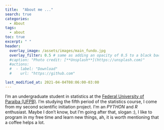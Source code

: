 ```yaml
---
title:  "About me ..."
search: true
categories: 
  - About
tags:
  - about
toc: true
excerpt: " "
header:
  overlay_image: /assets/images/main_fundo.jpg
  overlay_filter: 0.5 # same as adding an opacity of 0.5 to a black background
  #caption: "Photo credit: [**Unsplash**](https://unsplash.com)"
  #actions:
  #  - label: "Download"
  #    url: "https://github.com"

last_modified_at: 2021-04-04T08:06:00-03:00
---
```


I’m an undergraduate student in statistics at the [Federal University of Paraiba (UFPB)](https://www.ufpb.br/). I’m studying the fifth period of the statistics course, I come from my second scientific initiation project. I'm an *PYTHON* and *R* enthusiast. Maybe I don’t know, but I’m going after that, slogan :), I like to program in my free time and learn new things, ah, it is worth mentioning that a coffee helps a lot.